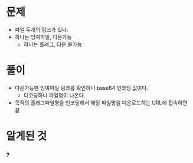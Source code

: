# 문제

- 파일 두개의 링크가 있다.
- 하나는 잉여파일, 다운가능
  - 하나는 플래그, 다운 불가능

# 풀이

- 다운가능한 잉여파일 링크를 확인하니 base64 인코딩 값이다.
  - 디코딩하니 파일명이 나온다.
- 목적의 플래그파일명을 인코딩해서 해당 파일명을 다운로드하는 URL에 접속하면 끝

# 알게된 것

### ?

